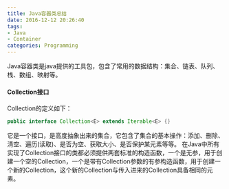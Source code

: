 ```yaml
---
title: Java容器类总结
date: 2016-12-12 20:26:40
tags:
- Java
- Container
categories: Programming
---
```


Java容器类是java提供的工具包，包含了常用的数据结构：集合、链表、队列、栈、数组、映射等。

<!-- more -->

#### Collection接口

Collection的定义如下：

```Java
public interface Collection<E> extends Iterable<E> {}
```

它是一个接口，是高度抽象出来的集合，它包含了集合的基本操作：添加、删除、清空、遍历(读取)、是否为空、获取大小、是否保护某元素等等。
在Java中所有实现了Collection接口的类都必须提供两套标准的构造函数，一个是无参，用于创建一个空的Collection，一个是带有Collection参数的有参构造函数，用于创建一个新的Collection，这个新的Collection与传入进来的Collection具备相同的元素。
